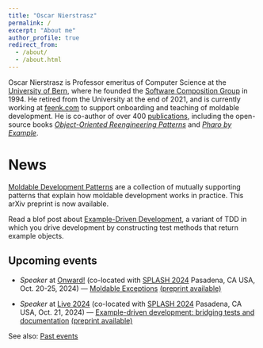```yaml
---
title: "Oscar Nierstrasz"
permalink: /
excerpt: "About me"
author_profile: true
redirect_from: 
  - /about/
  - /about.html
---
```


Oscar Nierstrasz is Professor emeritus of Computer Science at the [University of Bern](http://www.unibe.ch/index_eng.html), where he founded the [Software Composition Group](https://scg.unibe.ch) in 1994.
He retired from the University at the end of 2021, and is currently working at [feenk.com](https://feenk.com/about/) to support onboarding and teaching of moldable development.
He is co-author of over 400 [publications](/publications), including the open-source books *[Object-Oriented Reengineering Patterns](/oorp/)* and *[Pharo by Example](http://books.pharo.org)*.

# News

[Moldable Development Patterns](/publication/2024-07-03-Nier24a-MoldableDevelopmentPatterns) are a collection of mutually supporting patterns that explain how moldable development works in practice. This arXiv preprint is now available.

Read a blof post about [Example-Driven Development](/posts/2024-04-25-EDD), a variant of TDD in which you drive development by constructing test methods that return example objects.

## Upcoming events

- *Speaker* at [Onward!](https://2024.splashcon.org/track/splash-2024-Onward-papers) (co-located with [SPLASH 2024](https://2024.splashcon.org) Pasadena, CA USA, Oct. 20-25, 2024) &mdash; [Moldable Exceptions](https://2024.splashcon.org/details/splash-2024-Onward-papers/1/Moldable-Exceptions)
  [(preprint available)](/publication/2024-10-23-Chis24a-MoldableExceptions)

- *Speaker* at [Live 2024](https://2024.splashcon.org/home/live-2024) (co-located with [SPLASH 2024](https://2024.splashcon.org) Pasadena, CA USA, Oct. 21, 2024) &mdash; [Example-driven development: bridging tests and documentation](https://2024.splashcon.org/details/live-2024-papers/13/Example-driven-development-bridging-tests-and-documentation)
  [(preprint available)](/publication/2024-10-21-Nier24b-Example-drivenDevelopment)

See also: [Past events](/past)
